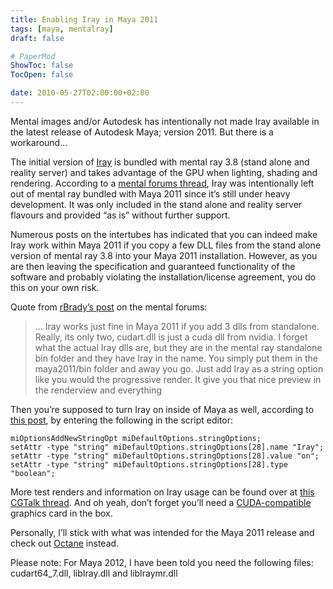 ```yaml
---
title: Enabling Iray in Maya 2011
tags: [maya, mentalray]
draft: false

# PaperMod
ShowToc: false
TocOpen: false

date: 2010-05-27T02:00:00+02:00
---
```


Mental images and/or Autodesk has intentionally not made Iray available in the latest release of Autodesk Maya; version 2011. But there is a workaround...



The initial version of [Iray](http://www.mentalimages.com/products/Iray.html) is bundled with mental ray 3.8 (stand alone and reality server) and takes advantage of the GPU when lighting, shading and rendering. According to a [mental forums thread](http://forum.mentalimages.com/showthread.php?t=6503), Iray was intentionally left out of mental ray bundled with Maya 2011 since it’s still under heavy development. It was only included in the stand alone and reality server flavours and provided “as is” without further support.

Numerous posts on the intertubes has indicated that you can indeed make Iray work within Maya 2011 if you copy a few DLL files from the stand alone version of mental ray 3.8 into your Maya 2011 installation. However, as you are then leaving the specification and guaranteed functionality of the software and probably violating the installation/license agreement, you do this on your own risk.

Quote from [rBrady’s post](http://forum.mentalimages.com/showthread.php?t=6424&page=2) on the mental forums:

> ... Iray works just fine in Maya 2011 if you add 3 dlls from standalone. Really, its only two, cudart.dll is just a cuda dll from nvidia. I forget what the actual Iray dlls are, but they are in the mental ray standalone bin folder and they have Iray in the name. You simply put them in the maya2011/bin folder and away you go. Just add Iray as a string option like you would the progressive render. It give you that nice preview in the renderview and everything

Then you’re supposed to turn Iray on inside of Maya as well, according to [this post](http://forums.cgsociety.org/showpost.php?p=6500383&postcount=34), by entering the following in the script editor:

    miOptionsAddNewStringOpt miDefaultOptions.stringOptions;
    setAttr -type "string" miDefaultOptions.stringOptions[28].name "Iray";
    setAttr -type "string" miDefaultOptions.stringOptions[28].value "on";
    setAttr -type "string" miDefaultOptions.stringOptions[28].type "boolean";

More test renders and information on Iray usage can be found over at [this CGTalk thread](http://forums.cgsociety.org/showthread.php?t=877874). And oh yeah, don’t forget you’ll need a [CUDA-compatible](http://www.nvidia.com/object/cuda_gpus.html) graphics card in the box.

Personally, I’ll stick with what was intended for the Maya 2011 release and check out [Octane](http://www.refractivesoftware.com/) instead.

Please note: For Maya 2012, I have been told you need the following files: cudart64_7.dll, libIray.dll and libIraymr.dll
